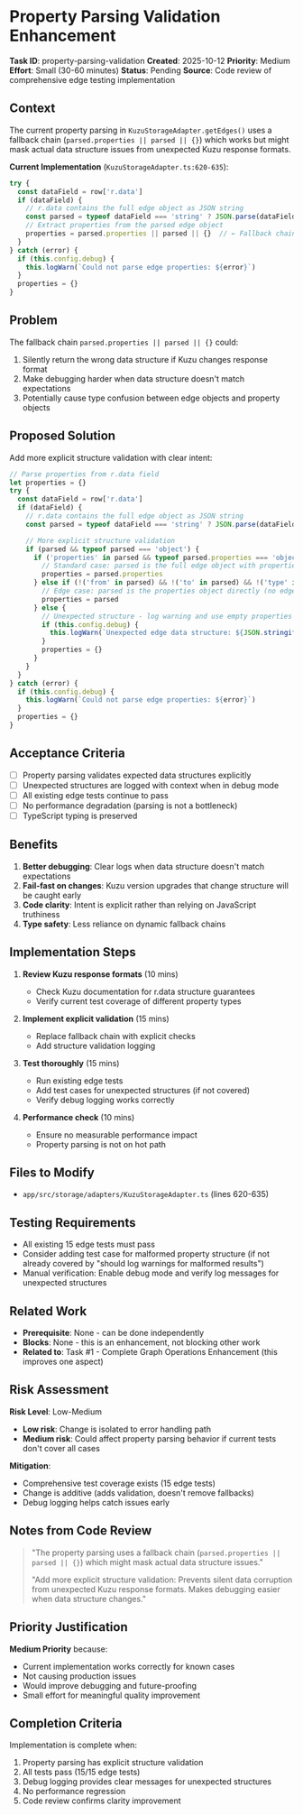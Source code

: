 # Property Parsing Validation Enhancement

**Task ID**: property-parsing-validation
**Created**: 2025-10-12
**Priority**: Medium
**Effort**: Small (30-60 minutes)
**Status**: Pending
**Source**: Code review of comprehensive edge testing implementation

## Context

The current property parsing in `KuzuStorageAdapter.getEdges()` uses a fallback chain (`parsed.properties || parsed || {}`) which works but might mask actual data structure issues from unexpected Kuzu response formats.

**Current Implementation** (`KuzuStorageAdapter.ts:620-635`):
```typescript
try {
  const dataField = row['r.data']
  if (dataField) {
    // r.data contains the full edge object as JSON string
    const parsed = typeof dataField === 'string' ? JSON.parse(dataField) : dataField
    // Extract properties from the parsed edge object
    properties = parsed.properties || parsed || {}  // ← Fallback chain
  }
} catch (error) {
  if (this.config.debug) {
    this.logWarn(`Could not parse edge properties: ${error}`)
  }
  properties = {}
}
```

## Problem

The fallback chain `parsed.properties || parsed || {}` could:
1. Silently return the wrong data structure if Kuzu changes response format
2. Make debugging harder when data structure doesn't match expectations
3. Potentially cause type confusion between edge objects and property objects

## Proposed Solution

Add more explicit structure validation with clear intent:

```typescript
// Parse properties from r.data field
let properties = {}
try {
  const dataField = row['r.data']
  if (dataField) {
    // r.data contains the full edge object as JSON string
    const parsed = typeof dataField === 'string' ? JSON.parse(dataField) : dataField

    // More explicit structure validation
    if (parsed && typeof parsed === 'object') {
      if ('properties' in parsed && typeof parsed.properties === 'object') {
        // Standard case: parsed is the full edge object with properties field
        properties = parsed.properties
      } else if (!('from' in parsed) && !('to' in parsed) && !('type' in parsed)) {
        // Edge case: parsed is the properties object directly (no edge metadata)
        properties = parsed
      } else {
        // Unexpected structure - log warning and use empty properties
        if (this.config.debug) {
          this.logWarn(`Unexpected edge data structure: ${JSON.stringify(Object.keys(parsed))}`)
        }
        properties = {}
      }
    }
  }
} catch (error) {
  if (this.config.debug) {
    this.logWarn(`Could not parse edge properties: ${error}`)
  }
  properties = {}
}
```

## Acceptance Criteria

- [ ] Property parsing validates expected data structures explicitly
- [ ] Unexpected structures are logged with context when in debug mode
- [ ] All existing edge tests continue to pass
- [ ] No performance degradation (parsing is not a bottleneck)
- [ ] TypeScript typing is preserved

## Benefits

1. **Better debugging**: Clear logs when data structure doesn't match expectations
2. **Fail-fast on changes**: Kuzu version upgrades that change structure will be caught early
3. **Code clarity**: Intent is explicit rather than relying on JavaScript truthiness
4. **Type safety**: Less reliance on dynamic fallback chains

## Implementation Steps

1. **Review Kuzu response formats** (10 mins)
   - Check Kuzu documentation for r.data structure guarantees
   - Verify current test coverage of different property types

2. **Implement explicit validation** (15 mins)
   - Replace fallback chain with explicit checks
   - Add structure validation logging

3. **Test thoroughly** (15 mins)
   - Run existing edge tests
   - Add test cases for unexpected structures (if not covered)
   - Verify debug logging works correctly

4. **Performance check** (10 mins)
   - Ensure no measurable performance impact
   - Property parsing is not on hot path

## Files to Modify

- `app/src/storage/adapters/KuzuStorageAdapter.ts` (lines 620-635)

## Testing Requirements

- All existing 15 edge tests must pass
- Consider adding test case for malformed property structure (if not already covered by "should log warnings for malformed results")
- Manual verification: Enable debug mode and verify log messages for unexpected structures

## Related Work

- **Prerequisite**: None - can be done independently
- **Blocks**: None - this is an enhancement, not blocking other work
- **Related to**: Task #1 - Complete Graph Operations Enhancement (this improves one aspect)

## Risk Assessment

**Risk Level**: Low-Medium
- **Low risk**: Change is isolated to error handling path
- **Medium risk**: Could affect property parsing behavior if current tests don't cover all cases

**Mitigation**:
- Comprehensive test coverage exists (15 edge tests)
- Change is additive (adds validation, doesn't remove fallbacks)
- Debug logging helps catch issues early

## Notes from Code Review

> "The property parsing uses a fallback chain (`parsed.properties || parsed || {}`) which might mask actual data structure issues."
>
> "Add more explicit structure validation: Prevents silent data corruption from unexpected Kuzu response formats. Makes debugging easier when data structure changes."

## Priority Justification

**Medium Priority** because:
- Current implementation works correctly for known cases
- Not causing production issues
- Would improve debugging and future-proofing
- Small effort for meaningful quality improvement

## Completion Criteria

Implementation is complete when:
1. Property parsing has explicit structure validation
2. All tests pass (15/15 edge tests)
3. Debug logging provides clear messages for unexpected structures
4. No performance regression
5. Code review confirms clarity improvement
